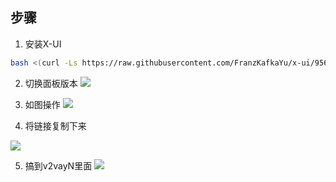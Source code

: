 ## 步骤
1. 安装X-UI
```sh
bash <(curl -Ls https://raw.githubusercontent.com/FranzKafkaYu/x-ui/956bf85bbac978d56c0e319c5fac2d6db7df9564/install.sh) 0.3.4.4
```
2. 切换面板版本
![](https://image-bed-for-ledgerhhh.oss-cn-beijing.aliyuncs.com/image/20230909185818.png)

3. 如图操作
![](https://image-bed-for-ledgerhhh.oss-cn-beijing.aliyuncs.com/image/20230909185734.png)

4. 将链接复制下来

![](https://image-bed-for-ledgerhhh.oss-cn-beijing.aliyuncs.com/image/20230909192147.png)

5. 搞到v2vayN里面
![](https://image-bed-for-ledgerhhh.oss-cn-beijing.aliyuncs.com/image/20230909192324.png)













